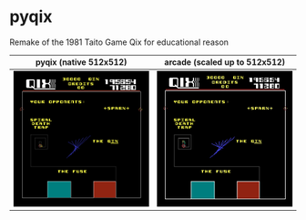 # pyqix
Remake of the 1981 Taito Game Qix for educational reason

pyqix (native 512x512)|arcade (scaled up to 512x512)
-----|------
<img src="https://github.com/YogaSurfTech/pyqix/blob/master/pyqix.png?raw=true" alt="Attractmode in pyqix" width="512"/> |<img src="https://github.com/YogaSurfTech/pyqix/blob/master/qix_original.png?raw=true" alt="Original arcade" width="512"/>
